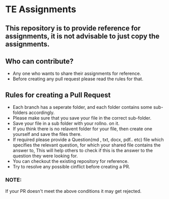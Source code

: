 # TE Assignments

## This repository is to provide reference for assignments, it is not advisable to just copy the assignments.

## Who can contribute?

- Any one who wants to share their assignments for reference.
- Before creating any pull request please read the rules for that.

## Rules for creating a Pull Request

- Each branch has a seperate folder, and each folder contains some sub-folders accordingly.
- Please make sure that you save your file in the correct sub-folder.
- Save your file in a sub folder with your rollno. on it.
- If you think there is no relavent folder for your file, then create one yourself and save the files there.
- If required please provide a Question(md , txt, docx, pdf.. etc) file which specifies the relevant question, for which your shared file contains the answer to, This will help others to check if this is the answer to the question they were looking for. 
- You can checkout the existing repository for reference.
- Try to resolve any possible cinflict before creating a PR.

### NOTE:

If your PR doesn't meet the above conditions it may get rejected.

